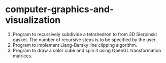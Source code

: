 # computer-graphics-and-visualization
1. Program to recursively subdivide a tetrahedron to from 3D Sierpinski gasket. The number of recursive steps is to be specified by the user.
2. Program to implement Liang-Barsky line clipping algorithm.
3. Program to draw a color cube and spin it using OpenGL transformation matrices.
